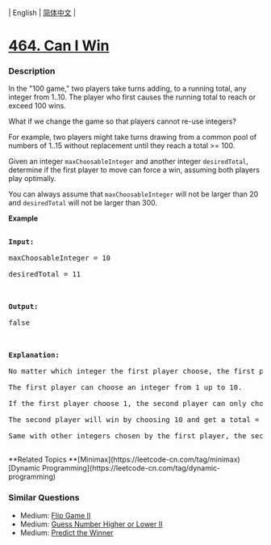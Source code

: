 | English | [简体中文](README.md) |

# [464. Can I Win](https://leetcode-cn.com/problems/can-i-win)
 ### Description
<p>In the "100 game," two players take turns adding, to a running total, any integer from 1..10. The player who first causes the running total to reach or exceed 100 wins. </p>

<p>What if we change the game so that players cannot re-use integers? </p>

<p>For example, two players might take turns drawing from a common pool of numbers of 1..15 without replacement until they reach a total >= 100.</p>

<p>Given an integer <code>maxChoosableInteger</code> and another integer <code>desiredTotal</code>, determine if the first player to move can force a win, assuming both players play optimally. </p>

<p>You can always assume that <code>maxChoosableInteger</code> will not be larger than 20 and <code>desiredTotal</code> will not be larger than 300.
</p>

<p><b>Example</b>
<pre>
<b>Input:</b>
maxChoosableInteger = 10
desiredTotal = 11

<b>Output:</b>
false

<b>Explanation:</b>
No matter which integer the first player choose, the first player will lose.
The first player can choose an integer from 1 up to 10.
If the first player choose 1, the second player can only choose integers from 2 up to 10.
The second player will win by choosing 10 and get a total = 11, which is >= desiredTotal.
Same with other integers chosen by the first player, the second player will always win.
</pre>
</p>
**Related Topics	**[Minimax](https://leetcode-cn.com/tag/minimax) [Dynamic Programming](https://leetcode-cn.com/tag/dynamic-programming) 

### Similar Questions
 - Medium:	[Flip Game II](https://leetcode-cn.com/problems/flip-game-ii) 
 - Medium:	[Guess Number Higher or Lower II](https://leetcode-cn.com/problems/guess-number-higher-or-lower-ii) 
 - Medium:	[Predict the Winner](https://leetcode-cn.com/problems/predict-the-winner) 
